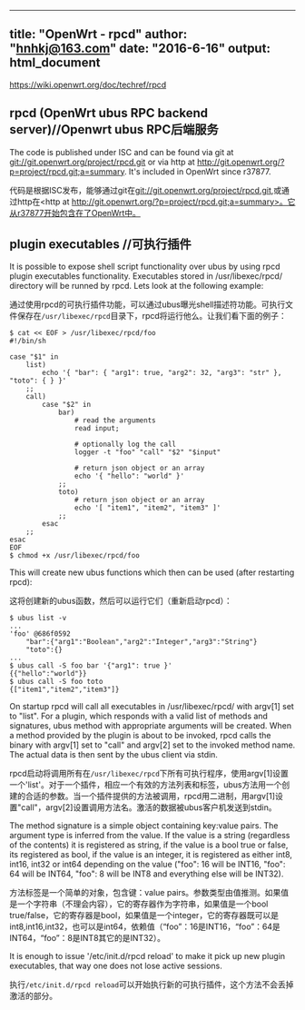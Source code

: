 
---
title: "OpenWrt - rpcd"
author: "hnhkj@163.com"
date: "2016-6-16"
output: html_document
---

<https://wiki.openwrt.org/doc/techref/rpcd>


## rpcd (OpenWrt ubus RPC backend server)//Openwrt ubus RPC后端服务

The code is published under ISC and can be found via git at <git://git.openwrt.org/project/rpcd.git> or via http at <http://git.openwrt.org/?p=project/rpcd.git;a=summary>. It's included in OpenWrt since r37877.

代码是根据ISC发布，能够通过git在<git://git.openwrt.org/project/rpcd.git>,或通过http在<http at http://git.openwrt.org/?p=project/rpcd.git;a=summary>。它从r37877开始包含在了OpenWrt中。

## plugin executables //可执行插件

It is possible to expose shell script functionality over ubus by using rpcd plugin executables functionality. Executables stored in /usr/libexec/rpcd/ directory will be runned by rpcd. Lets look at the following example:

通过使用rpcd的可执行插件功能，可以通过ubus曝光shell描述符功能。可执行文件保存在`/usr/libexec/rpcd`目录下，rpcd将运行他么。让我们看下面的例子：

```
$ cat << EOF > /usr/libexec/rpcd/foo
#!/bin/sh

case "$1" in
    list)
        echo '{ "bar": { "arg1": true, "arg2": 32, "arg3": "str" }, "toto": { } }'
    ;;
    call)
        case "$2" in
            bar)
                # read the arguments
                read input;

                # optionally log the call
                logger -t "foo" "call" "$2" "$input"

                # return json object or an array
                echo '{ "hello": "world" }'
            ;;
            toto)
                # return json object or an array
                echo '[ "item1", "item2", "item3" ]'
            ;;
        esac
    ;;
esac
EOF
$ chmod +x /usr/libexec/rpcd/foo
```

This will create new ubus functions which then can be used (after restarting rpcd):

这将创建新的ubus函数，然后可以运行它们（重新启动rpcd）：

```
$ ubus list -v
...
'foo' @686f0592
    "bar":{"arg1":"Boolean","arg2":"Integer","arg3":"String"}
    "toto":{}
...
$ ubus call -S foo bar '{"arg1": true }'
{{"hello":"world"}}
$ ubus call -S foo toto
{["item1","item2","item3"]}
```

On startup rpcd will call all executables in /usr/libexec/rpcd/ with argv[1] set to "list". For a plugin, which responds with a valid list of methods and signatures, ubus method with appropriate arguments will be created. When a method provided by the plugin is about to be invoked, rpcd calls the binary with argv[1] set to "call" and argv[2] set to the invoked method name. The actual data is then sent by the ubus client via stdin.

rpcd启动将调用所有在`/usr/libexec/rpcd`下所有可执行程序，使用argv[1]设置一个'list'。对于一个插件，相应一个有效的方法列表和标签，ubus方法用一个创建的合适的参数。当一个插件提供的方法被调用，rpcd用二进制，用argv[1]设置"call"，argv[2]设置调用方法名。激活的数据被ubus客户机发送到stdin。

The method signature is a simple object containing key:value pairs. The argument type is inferred from the value. If the value is a string (regardless of the contents) it is registered as string, if the value is a bool true or false, its registered as bool, if the value is an integer, it is registered as either int8, int16, int32 or int64 depending on the value ("foo": 16 will be INT16, "foo": 64 will be INT64, "foo": 8 will be INT8 and everything else will be INT32).

方法标签是一个简单的对象，包含键：value pairs。参数类型由值推测。如果值是一个字符串（不理会内容），它的寄存器作为字符串，如果值是一个bool true/false，它的寄存器是bool，如果值是一个integer，它的寄存器既可以是int8,int16,int32，也可以是int64，依赖值（“foo”：16是INT16，“foo”：64是INT64，“foo”：8是INT8其它的是INT32）。

It is enough to issue '/etc/init.d/rpcd reload' to make it pick up new plugin executables, that way one does not lose active sessions.

执行`/etc/init.d/rpcd reload`可以开始执行新的可执行插件，这个方法不会丢掉激活的部分。